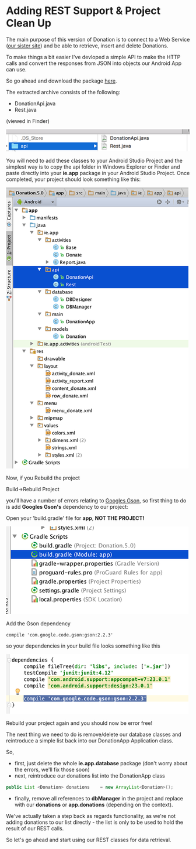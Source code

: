 # Adding REST Support & Project Clean Up

The main purpose of this version of Donation is to connect to a Web Service ([our sister site](http://donationweb-4-0.herokuapp.com)) and be able to retrieve, insert and delete Donations.

To make things a bit easier I've devloped a simple API to make the HTTP calls and convert the responses from JSON into objects our Android App can use.

So go ahead and download the package [here](../archives/api.zip).

The extracted archive consists of the following:

* DonationApi.java
* Rest.java
 
(viewed in Finder)


![](../img/lab6s201.png)
 
  
  
You will need to add these classes to your Android Studio Project and the simplest way is to copy the api folder in Windows Explorer or Finder and paste directly into your <b>ie.app</b> package in your Android Studio Project. Once completed, your project should look something like this:

![](../img/lab6s202.png)

Now, if you Rebuild the project

Build->Rebuild Project

you'll have a number of errors relating to [Googles Gson](https://sites.google.com/site/gson/gson-user-guide), so first thing to do is add <b> Googles Gson's</b> dependency to our project:


Open your 'build.gradle' file for <b>app</b>, <b>NOT THE PROJECT!</b>
 

![](../img/lab6s203.png)

Add the Gson dependency

~~~xml
compile 'com.google.code.gson:gson:2.2.3'
~~~

so your dependencies in your build file looks something like this

![](../img/lab6s204.png)

Rebuild your project again and you should now be error free!

The next thing we need to do is remove/delete our database classes and reintroduce a simple list back into our DonationApp Application class.

So, 

* first, just delete the whole <b>ie.app.database</b> package (don't worry about the errors, we'll fix those soon)
* next, reintroduce our donations list into the DonationApp class
~~~java
public List <Donation> donations    = new ArrayList<Donation>();
~~~
* finally, remove all references to <b>dbManager</b> in the project and replace with our <b>donations</b> or <b>app.donations</b> (depending on the context).


We've actually taken a step back as regards functionality, as we're not adding donations to our list directly - the list is only to be used to hold the result of our REST calls.

So let's go ahead and start using our REST classes for data retrieval.



